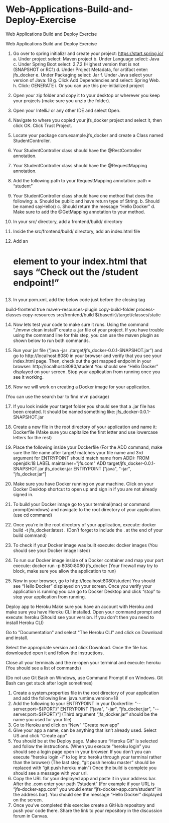 # Web-Applications-Build-and-Deploy-Exercise
Web Applications Build and Deploy Exercise

Web Applications Build and Deploy Exercise

1.	Go over to spring initializr and create your project: https://start.spring.io/
a.	Under project select: Maven project
b.	Under Language select: Java
c.	Under Spring Boot select: 2.7.2 (Highest version that is not (SNAPSHOT or RC1)
d.	Under Project Metadata, for artifact enter: jfs_docker
e.	Under Packaging select: Jar
f.	Under Java select your version of Java: 18
g.	Click Add Dependencies and select: Spring Web.
h.	Click: GENERATE
i.	Or you can use this pre-initialized project

 


2.	Open your zip folder and copy it to your desktop or wherever you keep your projects (make sure you unzip the folder).

3.	Open your IntelliJ or any other IDE and select Open.

4.	Navigate to where you copied your jfs_docker project and select it, then click OK. Click Trust Project.

5.	Locate your package com.example.jfs_docker and create a Class named StudentController.

6.	Your StudentController class should have the @RestController annotation.

7.	Your StudentController class should have the @RequestMapping annotation.

8.	Add the following path to your RequestMapping annotation: path = “student”

9.	Your StudentController class should have one method that does the following:
a.	Should be public and have return type of String.
b.	Should be named sayHello()
c.	Should return the message “Hello Docker”
d.	Make sure to add the @GetMapping annotation to your method.

10.	 In your src/ directory, add a frontend/build/ directory

11.	 Inside the src/frontend/build/ directory, add an index.html file

12.	 Add an <h1> element to your index.html that says “Check out the /student endpoint!”

13.	In your pom.xml, add the below code just before the closing </project> tag

<profiles>
   <profile>
      <id>build-frontend</id>
      <activation>
         <activeByDefault>true</activeByDefault>
      </activation>
      <build>
         <plugins>
            <plugin>
               <artifactId>maven-resources-plugin</artifactId>
               <executions>
                  <execution>
                     <id>copy-build-folder</id>
                     <phase>process-classes</phase>
                     <goals>
                        <goal>copy-resources</goal>
                     </goals>
                     <configuration>
                        <resources>
                           <resource>
                              <directory>src/frontend/build</directory>
                           </resource>
                        </resources>
                        <outputDirectory>${basedir}/target/classes/static</outputDirectory>
                     </configuration>
                  </execution>
               </executions>
            </plugin>
         </plugins>
      </build>
   </profile>
</profiles>

14.	 Now lets test your code to make sure it runs. Using the command “./mvnw clean install” create a .jar file of your project. If you have trouble using the command line for this step, you can use the maven plugin as shown below to run both commands.
  
15.	Run your jar file (“java -jar ./target/jfs_docker-0.0.1-SNAPSHOT.jar”) and go to http://localhost:8080 in your browser and verify that you see your index.html page. Then, check out the get mapped endpoint in your browser: http://localhost:8080/student You should see “Hello Docker” displayed on your screen. Stop your application from running once you see it working.

16.	Now we will work on creating a Docker image for your application. 


(You can use the search bar to find mvn package)


17.	If you look inside your target folder you should see that a .jar file has been created. It should be named something like: jfs_docker-0.0.1-SNAPSHOT.jar

18.	Create a new file in the root directory of your application and name it: Dockerfile 
(Make sure you capitalize the first letter and use lowercase letters for the rest)

19.	Place the following inside your Dockerfile (For the ADD command, make sure the file name after target/ matches your file name and 3rd argument for  ENTRYPOINT should match name from ADD):
FROM openjdk:18
LABEL maintainer="jfs.com"
ADD target/jfs_docker-0.0.1-SNAPSHOT.jar jfs_docker.jar
ENTRYPOINT ["java", "-jar", "jfs_docker.jar"]

20.	 Make sure you have Docker running on your machine. Click on your Docker Desktop shortcut to open up and sign in if you are not already signed in.

21.	To build your Docker image go to your terminal(mac) or command prompt(windows) and navigate to the root directory of your application. (use cd command)

22.	Once you’re in the root directory of your application, execute: docker build -t jfs_docker:latest .
	(Don’t forget to include the . at the end of your build command)

23.	 To check if your Docker image was built execute: docker images
	(You should see your Docker image listed)

24.	 To run our Docker image inside of a Docker container and map your port execute:
	docker run -p 8080:8080 jfs_docker
	(Your firewall may try to block, make sure you allow the application to run)

25.	 Now in your browser, go to http://localhost:8080/student You should see “Hello Docker” displayed on your screen. Once you verify your application is running you can go to Docker Desktop and click “stop” to stop your application from running. 


Deploy app to Heroku
Make sure you have an account with Heroku and make sure you have Heroku CLI installed. Open your command prompt and execute: heroku
(Should see your version. If you don't then you need to install Heroku CLI)

Go to "Documentation" and select "The Heroku CLI" and click on Download and install.

Select the appropriate version and click Download. Once the file has downloaded open it and follow the instructions.

Close all your terminals and the re-open your terminal and execute: heroku
(You should see a list of commands)

(Do not use Git Bash on Windows, use Command Prompt if on Windows. Git Bash can get stuck after login sometimes)

1.	Create a system.properties file in the root directory of your application and add the following line: java.runtime.version=18
2.	Add the following to your ENTRYPOINT in your Dockerfile: “--server.port=${PORT}”
	 ENTRYPOINT ["java", "-jar", "jfs_docker.jar", "--server.port=${PORT}"]
	(Third argument “jfs_docker.jar” should be the name you used for your file)
3.	Go to Heroku and click on “New” “Create new app”
4.	Give your app a name, can be anything that isn’t already used. Select US and click “Create app”
5.	You should be at the Deploy page. Make sure “Heroku Git” is selected and follow the instructions.
	(When you execute “heroku login” you should see a login page open in your browser. If you don’t you can execute “heroku login -i” to log into heroku through your terminal rather than the browser)
(The last step, “git push heroku master” should be replaced with “git push heroku main”) Once the build is complete you should see a message with your url.
6.	Copy the URL for your deployed app and paste it in your address bar. After the .com enter your path “/student” (For example if your URL is “jfs-docker-app.com” you would enter “jfs-docker-app.com/student” in the address bar). You should see the message “Hello Docker” displayed on the screen.
7.	Once you’ve completed this exercise create a GitHub repository and push your code there. Share the link to your repository in the discussion forum in Canvas.
